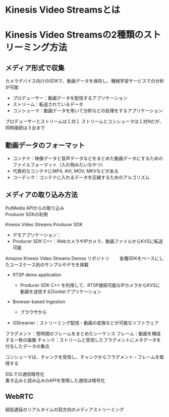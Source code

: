 # Kinesis Video Streamsとは


# Kinesis Video Streamsの2種類のストリーミング方法

## メディア形式で収集
カメラデバイス向けのSDKで、動画データを保存し、機械学習サービスでの分析が可能    

* プロデューサー：動画データを配信するアプリケーション
* ストリーム：転送されているデータ
* コンシューマ：動画データを用いて分析などの処理をするアプリケーション

プロデューサーとストリームは１対１
ストリームとコンシューマは１対Nだが、同時接続は３台まで

## 動画データのフォーマット

* コンテナ：映像データと音声データなどをまとめた動画データにするためのファイルフォーマット（入れ物みたいなやつ）
* 代表的なコンテナにMP4, AVI, MOV, MKVなどがある
* コーデック：コンテナに入れるデータを圧縮するためのアルゴリズム

## メディアの取り込み方法
PutMedia APIからの取り込み  
Producer SDKの利用  

Kinesis Video Streams Producer SDK
* デモアプリケーション：
* Producer SDK C++：WebカメラやIPカメラ、動画ファイルからKVSに転送可能

Amazon Kinesis Video Streams Demos リポジトリ　　
各種SDKをベースにしたユースケース別のサンプルやデモを掲載  

* RTSP demo application
   * Producer SDK C++ を利用して、RTSP接続可能なIPカメラからKVSに動画を送信するDockerアプリケーション
* Browser-based Ingestion
   * ブラウザから



* GStreamer：ストリーミング配信・動画の変換などが可能なソフトウェア

フラグメント：短時間のフレームをまとめたシーケンス
フレーム：動画を構成する一枚の画像
チャンク：ストリームと受信したフラグメントにメタデータを付与したデータの集合

コンシューマは、チャンクを受信し、チャンクからフラグメント・フレームを取得する  

SSLでの通信暗号化  
書き込みと読み込みのAPIを使用した通信は暗号化

## WebRTC
超低遅延のリアルタイムの双方向のメディアストリーミング